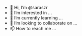 - 👋 Hi, I’m @saraszr
- 👀 I’m interested in ...
- 🌱 I’m currently learning ...
- 💞️ I’m looking to collaborate on ...
- 📫 How to reach me ...

<!---
saraszr/saraszr is a ✨ special ✨ repository because its `README.md` (this file) appears on your GitHub profile.
You can click the Preview link to take a look at your changes.
--->
